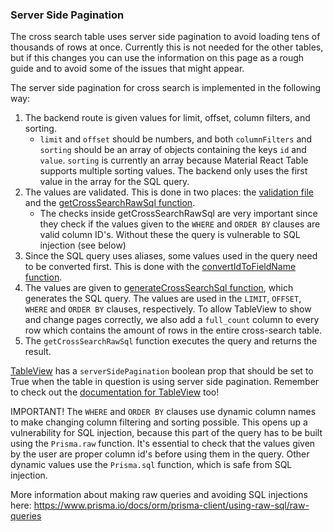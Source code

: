 ### Server Side Pagination

The cross search table uses server side pagination to avoid loading tens of thousands of rows at once. Currently this is not needed for the other tables, but if this changes you can use the information on this page as a rough guide and to avoid some of the issues that might appear. 

The server side pagination for cross search is implemented in the following way: 

1. The backend route is given values for limit, offset, column filters, and sorting.
   - `limit` and `offset` should be numbers, and both `columnFilters` and `sorting` should be an array of objects containing the keys `id` and `value`. `sorting` is currently an array because Material React Table supports multiple sorting values. The backend only uses the first value in the array for the SQL query.
2. The values are validated. This is done in two places: the [validation file](../../frontend/src/shared/validators/crossSearch.ts) and the [getCrossSearchRawSql function](../../backend/src/services/crossSearch.ts).
   - The checks inside getCrossSearchRawSql are very important since they check if the values given to the `WHERE` and `ORDER BY` clauses are valid column ID's. Without these the query is vulnerable to SQL injection (see below)
3. Since the SQL query uses aliases, some values used in the query need to be converted first. This is done with the [convertIdToFieldName function](../../backend/src/services/crossSearch.ts).
4. The values are given to [generateCrossSearchSql function](backend/src/services/queries/crossSearchQuery.ts), which generates the SQL query. The values are used in the `LIMIT`, `OFFSET`, `WHERE` and `ORDER BY` clauses, respectively. To allow TableView to show and change pages correctly, we also add a `full_count` column to every row which contains the amount of rows in the entire cross-search table.
5. The `getCrossSearchRawSql` function executes the query and returns the result.

[TableView](../../frontend/src/components/TableView/TableView.tsx) has a `serverSidePagination` boolean prop that should be set to True when the table in question is using server side pagination. Remember to check out the [documentation for TableView](../../frontend/components/TableView.md) too!

IMPORTANT! The `WHERE` and `ORDER BY` clauses use dynamic column names to make changing column filtering and sorting possible. This opens up a vulnerability for SQL injection, because this part of the query has to be built using the `Prisma.raw` function. It's essential to check that the values given by the user are proper column id's before using them in the query. Other dynamic values use the `Prisma.sql` function, which is safe from SQL injection.


More information about making raw queries and avoiding SQL injections here: https://www.prisma.io/docs/orm/prisma-client/using-raw-sql/raw-queries
